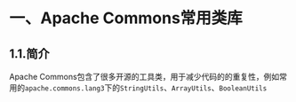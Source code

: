 # 一、Apache Commons常用类库

## 1.1.简介

Apache Commons包含了很多开源的工具类，用于减少代码的的重复性，例如常用的`apache.commons.lang3`下的`StringUtils`、`ArrayUtils`、`BooleanUtils`